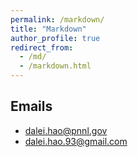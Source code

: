 ```yaml
---
permalink: /markdown/
title: "Markdown"
author_profile: true
redirect_from: 
  - /md/
  - /markdown.html
---
```


## Emails

* dalei.hao@pnnl.gov
* dalei.hao.93@gmail.com


<script type="text/javascript" id="clstr_globe" src="//clustrmaps.com/globe.js?d=iWTS1J4l5IyGC6l-atHWkOLgPg7MC5ADt4ZJa0rorgE"></script>


